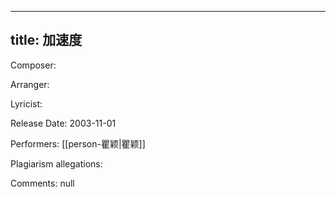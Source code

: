 
---
title: 加速度
---
Composer: 

Arranger: 

Lyricist: 

Release Date: 2003-11-01

Performers: [[person-瞿颖|瞿颖]]

Plagiarism allegations:


Comments:
null
